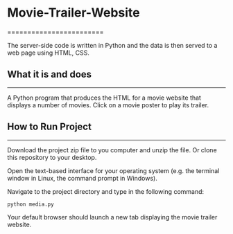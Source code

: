 # Movie-Trailer-Website
========================

The server-side code is written in Python and the data is then served to a web page using
HTML, CSS.

## What it is and does
-----------------------
A Python program that produces the HTML for a movie website that displays
a number of movies. Click on a movie poster to play its trailer.

## How to Run Project
----------------------
Download the project zip file to you computer and unzip the file. Or clone this
repository to your desktop.

Open the text-based interface for your operating system (e.g. the terminal
window in Linux, the command prompt in Windows).

Navigate to the project directory and type in the following command:

```bash
python media.py
```

Your default browser should launch a new tab displaying the movie trailer website.
